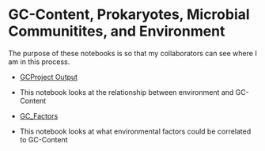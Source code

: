 GC-Content, Prokaryotes, Microbial Communitites, and Environment
====================

The purpose of these notebooks is so that my collaborators can see where I am in this process.

* [GCProject Output](http://nbviewer.ipython.org/github/errcricket/GCProject_Output/blob/master/Project_Output.ipynb) 
* This notebook looks at the relationship between environment and GC-Content

* [GC_Factors](http://nbviewer.ipython.org/github/errcricket/GCProject_Output/blob/master/GC_Factors.ipynb)
* This notebook looks at what environmental factors could be correlated to GC-Content
